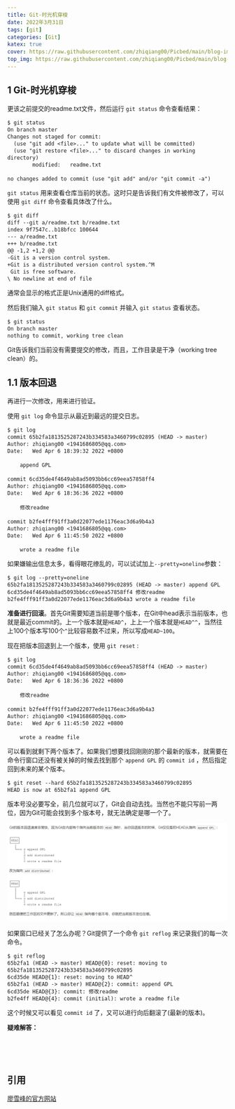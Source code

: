 ```yaml
---
title: Git-时光机穿梭
date: 2022年3月31日
tags: [git]
categories: [Git]
katex: true
cover: https://raw.githubusercontent.com/zhiqiang00/Picbed/main/blog-images/2022/03/31/75c3fd05a3a3a095f6aa8a79d0720676-image-20220331174845354-4f3399.png
top_img: https://raw.githubusercontent.com/zhiqiang00/Picbed/main/blog-images/2022/03/20/9d2244833e878e2169062087c9ab0874-wallhaven-g72p87-af7e51.jpg
---
```

## 1 Git-时光机穿梭

更该之前提交的readme.txt文件，然后运行 `git status` 命令查看结果：

```
$ git status
On branch master
Changes not staged for commit:
  (use "git add <file>..." to update what will be committed)
  (use "git restore <file>..." to discard changes in working directory)
        modified:   readme.txt

no changes added to commit (use "git add" and/or "git commit -a")
```

`git status` 用来查看仓库当前的状态。这时只是告诉我们有文件被修改了，可以使用 `git diff` 命令查看具体改了什么。

```
$ git diff
diff --git a/readme.txt b/readme.txt
index 9f7547c..b18bfcc 100644
--- a/readme.txt
+++ b/readme.txt
@@ -1,2 +1,2 @@
-Git is a version control system.
+Git is a distributed version control system.^M
 Git is free software.
\ No newline at end of file
```

通常会显示的格式正是Unix通用的diff格式。

然后我们输入 `git status` 和 `git commit` 并输入 `git status` 查看状态。

```
$ git status
On branch master
nothing to commit, working tree clean
```

Git告诉我们当前没有需要提交的修改，而且，工作目录是干净（working tree clean）的。

## 1.1 版本回退

再进行一次修改，用来进行验证。

使用 `git log` 命令显示从最近到最远的提交日志。

```
$ git log
commit 65b2fa1813525287243b334583a3460799c02895 (HEAD -> master)
Author: zhiqiang00 <1941686805@qq.com>
Date:   Wed Apr 6 18:39:32 2022 +0800

    append GPL

commit 6cd35de4f4649ab8ad5093bb6cc69eea57858ff4
Author: zhiqiang00 <1941686805@qq.com>
Date:   Wed Apr 6 18:36:36 2022 +0800

    修改readme

commit b2fe4fff91ff3a0d22077ede1176eac3d6a9b4a3
Author: zhiqiang00 <1941686805@qq.com>
Date:   Wed Apr 6 11:45:50 2022 +0800

    wrote a readme file
```



如果嫌输出信息太多，看得眼花缭乱的，可以试试加上`--pretty=oneline`参数：

```
$ git log --pretty=oneline
65b2fa1813525287243b334583a3460799c02895 (HEAD -> master) append GPL
6cd35de4f4649ab8ad5093bb6cc69eea57858ff4 修改readme
b2fe4fff91ff3a0d22077ede1176eac3d6a9b4a3 wrote a readme file
```

**准备进行回滚**。首先Git需要知道当前是哪个版本，在Git中head表示当前版本，也就是最近commit的。上一个版本就是`HEAD^`，上上一个版本就是`HEAD^^`，当然往上100个版本写100个`^`比较容易数不过来，所以写成`HEAD~100`。

现在把版本回退到上一个版本，使用 `git reset` :

```
$ git log
commit 6cd35de4f4649ab8ad5093bb6cc69eea57858ff4 (HEAD -> master)
Author: zhiqiang00 <1941686805@qq.com>
Date:   Wed Apr 6 18:36:36 2022 +0800

    修改readme

commit b2fe4fff91ff3a0d22077ede1176eac3d6a9b4a3
Author: zhiqiang00 <1941686805@qq.com>
Date:   Wed Apr 6 11:45:50 2022 +0800

    wrote a readme file
```

可以看到就剩下两个版本了。如果我们想要找回刚刚的那个最新的版本，就需要在命令行窗口还没有被关掉的时候去找到那个 `append GPL` 的 `commit id` ，然后指定回到未来的某个版本。

```
$ git reset --hard 65b2fa1813525287243b334583a3460799c02895
HEAD is now at 65b2fa1 append GPL
```

版本号没必要写全，前几位就可以了，Git会自动去找。当然也不能只写前一两位，因为Git可能会找到多个版本号，就无法确定是哪一个了。

![image-20220406192748297](https://raw.githubusercontent.com/zhiqiang00/Picbed/main/blog-images/2022/04/06/0eb896e060889f6ca1b02758783ac351-image-20220406192748297-80f9ca.png)

如果窗口已经关了怎么办呢？Git提供了一个命令 `git reflog` 来记录我们的每一次命令。

```
$ git reflog
65b2fa1 (HEAD -> master) HEAD@{0}: reset: moving to 65b2fa1813525287243b334583a3460799c02895
6cd35de HEAD@{1}: reset: moving to HEAD^
65b2fa1 (HEAD -> master) HEAD@{2}: commit: append GPL
6cd35de HEAD@{3}: commit: 修改readme
b2fe4ff HEAD@{4}: commit (initial): wrote a readme file
```

这个时候又可以看见 `commit id` 了，又可以进行向后翻滚了(最新的版本)。









**疑难解答：**

<br/><br/><br/>

## 引用

[廖雪峰的官方网站](https://www.liaoxuefeng.com/wiki/896043488029600/896202780297248)

